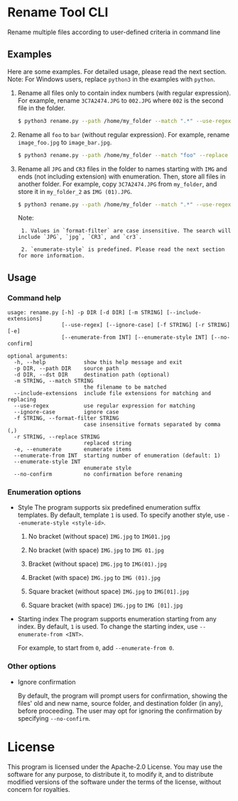 # Rename Tool CLI
Rename multiple files according to user-defined criteria in command line

## Examples
Here are some examples. For detailed usage, please read the next section. Note: For Windows users, replace `python3` in the examples with `python`.

1. Rename all files only to contain index numbers (with regular expression). For example, rename `3C7A2474.JPG` to `002.JPG` where `002` is the second file in the folder.
    ```bash
    $ python3 rename.py --path /home/my_folder --match ".*" --use-regex --enumerate
    ```

1. Rename all `foo` to `bar` (without regular expression). For example, rename `image_foo.jpg` to `image_bar.jpg`.
    ```bash
    $ python3 rename.py --path /home/my_folder --match "foo" --replace "bar" 
    ```

1. Rename all `JPG` and `CR3` files in the folder to names starting with `IMG` and ends (not including extension) with enumeration. Then, store all files in another folder. For example, copy `3C7A2474.JPG` from `my_folder`, and store it in `my_folder_2` as `IMG (01).JPG`.
    ```bash
    $ python3 rename.py --path /home/my_folder --match ".*" --use-regex --replace "IMG" --enumerate --enumerate-style 4 --format-filter JPG,CR3 --dst /home/my_folder_2
    ```
    
    Note: 

        1. Values in `format-filter` are case insensitive. The search will include `JPG`, `jpg`, `CR3`, and `cr3`.

        2. `enumerate-style` is predefined. Please read the next section for more information.

## Usage

### Command help
```
usage: rename.py [-h] -p DIR [-d DIR] [-m STRING] [--include-extensions]
                 [--use-regex] [--ignore-case] [-f STRING] [-r STRING] [-e]
                 [--enumerate-from INT] [--enumerate-style INT] [--no-confirm]

optional arguments:
  -h, --help            show this help message and exit
  -p DIR, --path DIR    source path
  -d DIR, --dst DIR     destination path (optional)
  -m STRING, --match STRING
                        the filename to be matched
  --include-extensions  include file extensions for matching and replacing
  --use-regex           use regular expression for matching
  --ignore-case         ignore case
  -f STRING, --format-filter STRING
                        case insensitive formats separated by comma (,)
  -r STRING, --replace STRING
                        replaced string
  -e, --enumerate       enumerate items
  --enumerate-from INT  starting number of enumeration (default: 1)
  --enumerate-style INT
                        enumerate style
  --no-confirm          no confirmation before renaming
```

### Enumeration options

- Style
    The program supports six predefined enumeration suffix templates. By default, template `1` is used. To specify another style, use `--enumerate-style <style-id>`.

    1. No bracket (without space)
        `IMG.jpg` to `IMG01.jpg`

    2. No bracket (with space)
        `IMG.jpg` to `IMG 01.jpg`

    3. Bracket (without space)
        `IMG.jpg` to `IMG(01).jpg`

    4. Bracket (with space)
        `IMG.jpg` to `IMG (01).jpg`

    5. Square bracket (without space)
        `IMG.jpg` to `IMG[01].jpg`

    6. Square bracket (with space)
        `IMG.jpg` to `IMG [01].jpg`

- Starting index
    The program supports enumeration starting from any index. By default, `1` is used. To change the starting index, use `--enumerate-from <INT>`.

    For example, to start from `0`, add `--enumerate-from 0`.

### Other options

- Ignore confirmation

    By default, the program will prompt users for confirmation, showing the files' old and new name, source folder, and destination folder (in any), before proceeding. The user may opt for ignoring the confirmation by specifying `--no-confirm`.

# License
This program is licensed under the Apache-2.0 License. You may use the software for any purpose, to distribute it, to modify it, and to distribute modified versions of the software under the terms of the license, without concern for royalties.